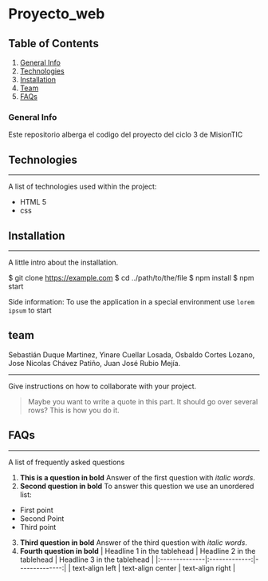 # Proyecto_web

## Table of Contents
1. [General Info](#general-info)
2. [Technologies](#technologies)
3. [Installation](#installation)
4. [Team](#team)
5. [FAQs](#faqs)
### General Info
Este repositorio alberga el codigo del proyecto del ciclo 3 de MisionTIC

## Technologies
***
A list of technologies used within the project:
* HTML 5
* css
## Installation
***
A little intro about the installation. 

$ git clone https://example.com
$ cd ../path/to/the/file
$ npm install
$ npm start

Side information: To use the application in a special environment use ```lorem ipsum``` to start
## team
Sebastián Duque Martinez, Yinare Cuellar Losada, Osbaldo Cortes Lozano, Jose Nicolas Chávez Patiño, Juan José Rubio Mejía. 
***
Give instructions on how to collaborate with your project.
> Maybe you want to write a quote in this part. 
> It should go over several rows?
> This is how you do it.
## FAQs
***
A list of frequently asked questions
1. **This is a question in bold**
Answer of the first question with _italic words_. 
2. __Second question in bold__ 
To answer this question we use an unordered list:
* First point
* Second Point
* Third point
3. **Third question in bold**
Answer of the third question with *italic words*.
4. **Fourth question in bold**
| Headline 1 in the tablehead | Headline 2 in the tablehead | Headline 3 in the tablehead |
|:--------------|:-------------:|--------------:|
| text-align left | text-align center | text-align right |

